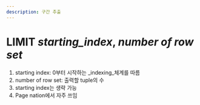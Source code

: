 ```yaml
---
description: 구간 추출
---
```

# LIMIT *starting_index*, *number of row set*

1. starting index: 0부터 시작하는 _indexing_체계를 따름
2. number of row set: 출력할 tuple의 수
3. starting index는 생략 가능
4. Page nation에서 자주 쓰임
